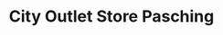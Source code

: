 ---
title: "City Outlet Store Pasching"
url: /pasching/city-outlet-store-pasching/
shop: Kleidung
---